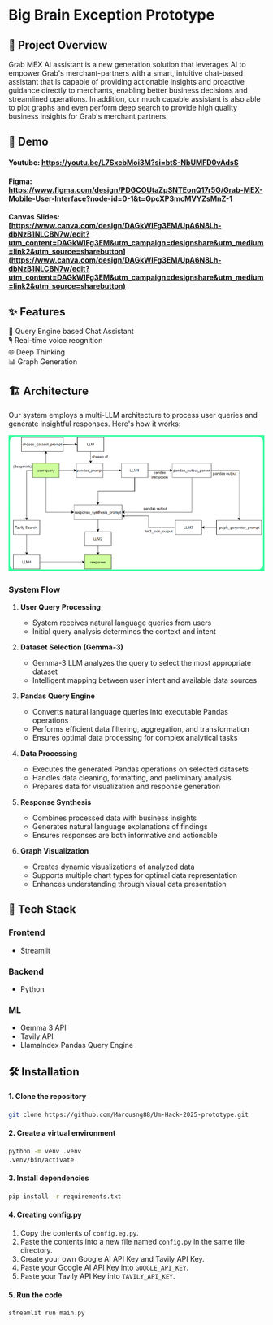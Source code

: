 # Big Brain Exception Prototype

## 🚀 Project Overview
Grab MEX AI assistant is a new generation solution that leverages AI to empower Grab's merchant-partners with a smart, intuitive chat-based assistant that is capable of providing actionable insights and proactive guidance directly to merchants, enabling better business decisions and streamlined operations. In addition, our much capable assistant is also able to plot graphs and even perform deep search to provide high quality business insights for Grab's merchant partners. 

## 🎥 Demo
#### Youtube: https://youtu.be/L7SxcbMoi3M?si=btS-NbUMFD0vAdsS  
#### Figma: https://www.figma.com/design/PDGCOUtaZpSNTEonQ17r5G/Grab-MEX-Mobile-User-Interface?node-id=0-1&t=GpcXP3mcMVYZsMnZ-1  
#### Canvas Slides: [https://www.canva.com/design/DAGkWIFg3EM/UpA6N8Lh-dbNzB1NLCBN7w/edit?utm_content=DAGkWIFg3EM&utm_campaign=designshare&utm_medium=link2&utm_source=sharebutton](https://www.canva.com/design/DAGkWIFg3EM/UpA6N8Lh-dbNzB1NLCBN7w/edit?utm_content=DAGkWIFg3EM&utm_campaign=designshare&utm_medium=link2&utm_source=sharebutton)

## ✨ Features
🤖 Query Engine based Chat Assistant  
🎙️ Real-time voice reognition  
🌐 Deep Thinking  
📊 Graph Generation  

## 🏗️ Architecture
Our system employs a multi-LLM architecture to process user queries and generate insightful responses. Here's how it works:

![Architecture Diagram](docs/architecture.png)

### System Flow
1. **User Query Processing**
   - System receives natural language queries from users
   - Initial query analysis determines the context and intent

2. **Dataset Selection (Gemma-3)**
   - Gemma-3 LLM analyzes the query to select the most appropriate dataset
   - Intelligent mapping between user intent and available data sources

3. **Pandas Query Engine**
   - Converts natural language queries into executable Pandas operations
   - Performs efficient data filtering, aggregation, and transformation
   - Ensures optimal data processing for complex analytical tasks

4. **Data Processing**
   - Executes the generated Pandas operations on selected datasets
   - Handles data cleaning, formatting, and preliminary analysis
   - Prepares data for visualization and response generation

5. **Response Synthesis**
   - Combines processed data with business insights
   - Generates natural language explanations of findings
   - Ensures responses are both informative and actionable

6. **Graph Visualization**
   - Creates dynamic visualizations of analyzed data
   - Supports multiple chart types for optimal data representation
   - Enhances understanding through visual data presentation

## 🧰 Tech Stack
### Frontend
- Streamlit

### Backend
- Python

### ML
- Gemma 3 API
- Tavily API
- LlamaIndex Pandas Query Engine

## 🛠️ Installation
#### 1. Clone the repository
```bash
git clone https://github.com/Marcusng88/Um-Hack-2025-prototype.git
```

#### 2. Create a virtual environment
```bash
python -m venv .venv
.venv/bin/activate
```

#### 3. Install dependencies
```bash
pip install -r requirements.txt
```

#### 4. Creating config.py
1. Copy the contents of `config.eg.py`.
2. Paste the contents into a new file named `config.py` in the same file directory.
3. Create your own Google AI API Key and Tavily API Key.
4. Paste your Google AI API Key into `GOOGLE_API_KEY`.
5. Paste your Tavily API Key into `TAVILY_API_KEY`.

#### 5. Run the code
```bash
streamlit run main.py
```
